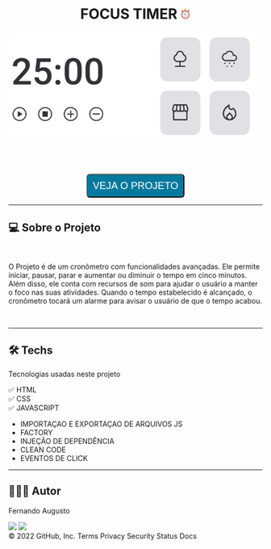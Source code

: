 <h1 align="center">FOCUS TIMER   <img width="20" src="./assets/cronometro.png"></h1>


<p text  align="center"> 
<img width="800" style = "border-radius: 8px;" src= "./assets/animation.gif"> 
</p>


<br><br>

<p align="center"> 
    <a href="https://fernandoaugustodev.github.io/Treine.me/" target="_blank" ><button style = "font-size:20px; border-radius:6px; padding: 10px; background: #02799D; color: #fff" >VEJA O PROJETO</button></a>
</p>
<hr>

## 💻 Sobre o Projeto
<br>


<p>
  O Projeto é de um cronômetro com funcionalidades avançadas. Ele permite iniciar, pausar, parar e aumentar ou diminuir o tempo em cinco minutos. Além disso, ele conta com recursos de som para ajudar o usuário a manter o foco nas suas atividades. Quando o tempo estabelecido é alcançado, o cronômetro tocará um alarme para avisar o usuário de que o tempo acabou.
</p>

<br>
<hr>

## 🛠 Techs

Tecnologias usadas neste projeto

✅ HTML <br>
✅ CSS <br>
✅ JAVASCRIPT
   - IMPORTAÇAO E EXPORTAÇAO DE ARQUIVOS JS
   - FACTORY 
   - INJEÇÃO DE DEPENDÊNCIA
   - CLEAN CODE
   - EVENTOS DE CLICK
---

## 👨🏼‍💻 Autor

Fernando Augusto 

 <a href = "mailto:fernandoaugusto883@gmail.com"><img src="https://img.shields.io/badge/-Gmail-%23333?style=for-the-badge&logo=gmail&logoColor=white"        target="_blank"></a>
 <a href="https://www.linkedin.com/in/fernando-augusto-a4ab42164/" target="_blank"><img src="https://img.shields.io/badge/-LinkedIn-%230077B5?style=for-the-badge&logo=linkedin&logoColor=white" target="_blank"></a> 
<br>
© 2022 GitHub, Inc.
Terms Privacy Security Status Docs
